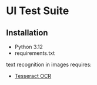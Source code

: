 # UI Test Suite

## Installation

* Python 3.12
* requirements.txt

text recognition in images requires:

* [Tesseract OCR](https://github.com/UB-Mannheim/tesseract/wiki)
